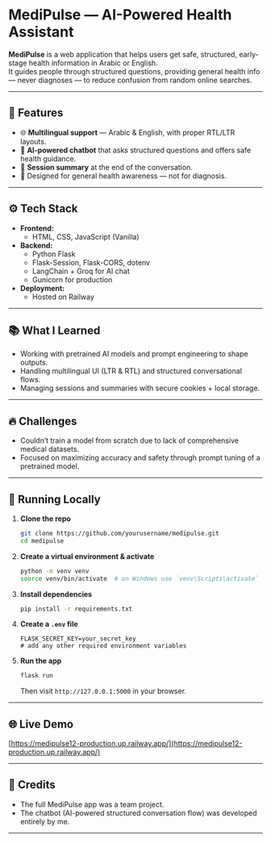 # MediPulse — AI-Powered Health Assistant

**MediPulse** is a web application that helps users get safe, structured, early-stage health information in Arabic or English.  
It guides people through structured questions, providing general health info — never diagnoses — to reduce confusion from random online searches.

---

## 🚀 Features

- 🌐 **Multilingual support** — Arabic & English, with proper RTL/LTR layouts.
- 💬 **AI-powered chatbot** that asks structured questions and offers safe health guidance.
- 📝 **Session summary** at the end of the conversation.
- 🎯 Designed for general health awareness — not for diagnosis.

---

## ⚙️ Tech Stack

- **Frontend:**  
  - HTML, CSS, JavaScript (Vanilla)
- **Backend:**  
  - Python Flask
  - Flask-Session, Flask-CORS, dotenv
  - LangChain + Groq for AI chat
  - Gunicorn for production
- **Deployment:**  
  - Hosted on Railway

---

## 📚 What I Learned

- Working with pretrained AI models and prompt engineering to shape outputs.
- Handling multilingual UI (LTR & RTL) and structured conversational flows.
- Managing sessions and summaries with secure cookies + local storage.

---

## 🔥 Challenges

- Couldn’t train a model from scratch due to lack of comprehensive medical datasets.
- Focused on maximizing accuracy and safety through prompt tuning of a pretrained model.

---

## 🚀 Running Locally

1. **Clone the repo**
    ```bash
    git clone https://github.com/yourusername/medipulse.git
    cd medipulse
    ```

2. **Create a virtual environment & activate**
    ```bash
    python -m venv venv
    source venv/bin/activate  # on Windows use `venv\Scripts\activate`
    ```

3. **Install dependencies**
    ```bash
    pip install -r requirements.txt
    ```

4. **Create a `.env` file**
    ```
    FLASK_SECRET_KEY=your_secret_key
    # add any other required environment variables
    ```

5. **Run the app**
    ```bash
    flask run
    ```
    Then visit `http://127.0.0.1:5000` in your browser.

---

## 🌐 Live Demo

[https://medipulse12-production.up.railway.app/](https://medipulse12-production.up.railway.app/)

---

## 🤝 Credits

- The full MediPulse app was a team project.
- The chatbot (AI-powered structured conversation flow) was developed entirely by me.

---

